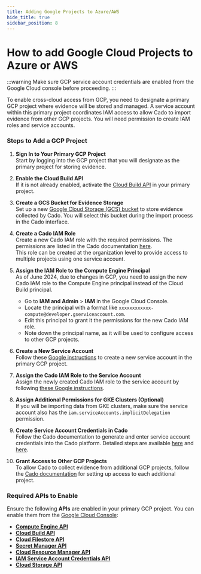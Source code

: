 ```yaml
---
title: Adding Google Projects to Azure/AWS
hide_title: true
sidebar_position: 8
---
```


# How to add Google Cloud Projects to Azure or AWS

:::warning
Make sure GCP service account credentials are enabled from the Google Cloud console before proceeding.
:::

To enable cross-cloud access from GCP, you need to designate a primary GCP project where evidence will be stored and managed. A service account within this primary project coordinates IAM access to allow Cado to import evidence from other GCP projects. You will need permission to create IAM roles and service accounts.

### Steps to Add a GCP Project

1. **Sign In to Your Primary GCP Project**  
   Start by logging into the GCP project that you will designate as the primary project for storing evidence.

2. **Enable the Cloud Build API**  
   If it is not already enabled, activate the [Cloud Build API](https://console.cloud.google.com/cloud-build/) in your primary project.

3. **Create a GCS Bucket for Evidence Storage**  
   Set up a new [Google Cloud Storage (GCS) bucket](https://cloud.google.com/storage/docs/creating-buckets) to store evidence collected by Cado. You will select this bucket during the import process in the Cado interface.

4. **Create a Cado IAM Role**  
   Create a new Cado IAM role with the required permissions. The permissions are listed in the Cado documentation [here](/cado/deploy/gcp/gcp-settings#creating-a-cado-role).  
   This role can be created at the organization level to provide access to multiple projects using one service account.

5. **Assign the IAM Role to the Compute Engine Principal**  
   As of June 2024, due to changes in GCP, you need to assign the new Cado IAM role to the Compute Engine principal instead of the Cloud Build principal.  
   - Go to **IAM and Admin** > **IAM** in the Google Cloud Console.  
   - Locate the principal with a format like `xxxxxxxxxxxx-compute@developer.gserviceaccount.com`.  
   - Edit this principal to grant it the permissions for the new Cado IAM role.  
   - Note down the principal name, as it will be used to configure access to other GCP projects.

6. **Create a New Service Account**  
   Follow these [Google instructions](https://cloud.google.com/iam/docs/service-accounts-create) to create a new service account in the primary GCP project.

7. **Assign the Cado IAM Role to the Service Account**  
   Assign the newly created Cado IAM role to the service account by following [these Google instructions](https://cloud.google.com/iam/docs/create-service-agents#grant-roles).

8. **Assign Additional Permissions for GKE Clusters (Optional)**  
   If you will be importing data from GKE clusters, make sure the service account also has the `iam.serviceAccounts.implicitDelegation` permission.

9. **Create Service Account Credentials in Cado**  
   Follow the Cado documentation to generate and enter service account credentials into the Cado platform. Detailed steps are available [here](/cado/deploy/gcp/gcp-settings#getting-gcp-credentials) and [here](/cado/deploy/gcp/gcp-settings#entering-settings).

10. **Grant Access to Other GCP Projects**  
    To allow Cado to collect evidence from additional GCP projects, follow the [Cado documentation](/cado/deploy/gcp/gcp-cross-project) for setting up access to each additional project.

### Required APIs to Enable

Ensure the following **APIs** are enabled in your primary GCP project. You can enable them from the [Google Cloud Console](https://console.cloud.google.com/apis/library):

- **[Compute Engine API](https://console.cloud.google.com/marketplace/product/google/compute.googleapis.com)**  
- **[Cloud Build API](https://console.cloud.google.com/marketplace/product/google/cloudbuild.googleapis.com)**  
- **[Cloud Filestore API](https://console.cloud.google.com/marketplace/product/google/file.googleapis.com)**  
- **[Secret Manager API](https://console.cloud.google.com/marketplace/product/google/secretmanager.googleapis.com)**  
- **[Cloud Resource Manager API](https://console.cloud.google.com/marketplace/product/google/cloudresourcemanager.googleapis.com)**  
- **[IAM Service Account Credentials API](https://console.cloud.google.com/marketplace/product/google/iamcredentials.googleapis.com)**  
- **[Cloud Storage API](https://console.cloud.google.com/marketplace/product/google/storage.googleapis.com)**
